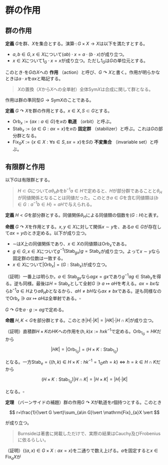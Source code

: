 
# 群の作用




## 群の作用

__定義__ $G$を群、$X$を集合とする。演算$\cdot\colon G\times X\rightarrow X$は以下を満たすとする。

- $a, b\in G, x\in X$について$(ab)\cdot x = a\cdot (b\cdot x)$が成り立つ。
- $x\in X$について$1_{G}\cdot x=x$が成り立つ。ただし$1_{G}$は$G$の単位元とする。

このとき$\cdot$を$G$の$X$への **作用** （action）と呼び、$G\curvearrowright X$と書く。作用が明らかなときは$a\cdot x$を$ax$と略記する。



> $X$の置換（$X$から$X$への全単射）全体$\mathrm{Sym}X$は合成に関して群となる。

作用は群の準同型$G\rightarrow\mathrm{Sym}X$のことである。

















__定義__ $G\curvearrowright X$を群の作用とする。$x\in X, S\subset G$とする。

- $\mathrm{Orb}_{x}:=\lbrace ax : a\in G \rbrace$を$x$の **軌道** （orbit）と呼ぶ。
- $\mathrm{Stab}_{x}:=\lbrace a\in G : ax=x \rbrace$を$x$の **固定群** （stabilizer）と呼ぶ。これは$G$の部分群となる。
- $\mathrm{Fix}_{S}X:=\lbrace x\in X : \forall s\in S, sx=x \rbrace$を$S$の **不変集合** （invariable set）と呼ぶ。





## 有限群と作用

以下$G$は有限群とする。

> $H\subset G$について$a\theta_{H}b$を$b^{-1}a\in H$で定めると、$H$が部分群であることと$\theta_{H}$が同値関係となることは同値だった。このとき$a\in G$を含む同値類は$\lbrace b\in G : a^{-1}b\in H \rbrace=aH$で与えられる。

__定義__ $H\lt G$を部分群とする。同値関係$\theta_{H}$による同値類の個数を$(G : H)$と表す。







__命題__ $G\curvearrowright X$を作用とする。$x, y\in X$に対して関係$x\sim y$を、ある$a\in G$が存在して$ax=y$のとき定める。以下が成り立つ。

- $\sim$は$X$上の同値関係であり、$x\in X$の同値類は$\mathrm{Orb}_{x}$である。
- $g\in G, x\in X$について$g^{-1}( \mathrm{Stab}_{gx} )g=\mathrm{Stab}_{x}$が成り立つ。よって$x\sim y$なら固定群の位数は一致する。
- $x\in X$について$\vert \mathrm{Orb}_{x} \vert=(G : \mathrm{Stab}_{x})$が成り立つ。

（証明）一番上は明らか。$a\in\mathrm{Stab}_{gx}$なら$agx=gx$であり$g^{-1}ag\in\mathrm{Stab}_{x}$を得る。逆も同様。最後は$H=\mathrm{Stab}_{x}$として全射$G\ni a\mapsto aH$を考える。$ax=bx$なら$b^{-1}a\in H$より$a\theta_{H}b$となるから、$aH\neq bH$なら$ax\neq bx$である。逆も同様なので$\mathrm{Orb}_{x}\ni ax\mapsto aH$は全単射である。$\square$


$G\curvearrowright G$を$a\cdot g:=ag$で定める。





__命題__ $H, K\lt G$を部分群とする。このとき$\vert H \vert\cdot\vert K \vert=\vert HK \vert\cdot\vert H\cap K \vert$が成り立つ。

（証明）直積群$H\times K$の$HK$への作用を$(h, k)x:=hxk^{-1}$で定める。$\mathrm{Orb}_{1_{G}}=HK$だから

$$
\vert HK \vert=\vert \mathrm{Orb}_{1_{G}} \vert=(H\times K : \mathrm{Stab}_{1_{G}})
$$

となる。一方$\mathrm{Stab}_{e}=\lbrace (h, k)\in H\times K : hk^{-1}=1_{G}eh=k \rbrace\Leftrightarrow h=k\in H\cap K$だから

$$
(H\times K : \mathrm{Stab}_{1_{G}})\vert H\cap K \vert=\vert H\times K \vert=\vert H \vert\cdot\vert K \vert
$$

となる。$\square$


__定理__ （バーンサイドの補題）群の作用$G\curvearrowright X$が軌道を$r$個持つとする。このとき

$$
r=\frac{1}{\vert G \vert}\sum_{a\in G}\vert \mathrm{Fix}_{a}X \vert
$$

が成り立つ。

> Burnsideは著書に掲載しただけで、実際の結果はCauchy及びFrobeniusに依るらしい。

（証明）$\lbrace (a, x)\in G\times X : ax=x \rbrace$を二通りで数え上げる。$a$を固定すると$x\in\mathrm{Fix}_{a}X$が

<!--

（証明）$ \lbrace (g, x)\in G\times X \mid gx=x $の濃度を二通りで数え上げる。まず$ g $を固定すると$ x $として$ \mathrm{Fix}_{g}X $の元が取れる。
故に濃度は$ \sum_{g\in G}\sharp\mathrm{Fix}_{g}X $となる。一方$ x $を固定すると$ g $として$ \mathrm{Stab}_{x} $の元が取れる。そこで濃度は
\[ \sum_{x\in X}\sharp\mathrm{Stab}_{x}\sum_{x\in X}\frac{\sharp G}{\sharp\mathrm{Orb}_{x}}=\sharp G\sum_{x\in X}\frac{1}{\sharp\mathrm{Orb}_{x}} \]
である。ここで右辺は和の部分が軌道毎に$ 1 $を取るので$ \sharp G\cdot r $と等しい。$ \square $

__例__ フェルマーの小定理をやや一般的な条件で示そう。$a$を整数、$m$を正の整数とする。このとき

$$
\sum_{k=1}^{m}a^{(k, m)}\equiv 0 \mod{m}
$$

が成り立つ。（$m$が素数$p$のとき小定理になる。）

（証明）まず$ a\gt 0 $に対して証明する。一般の群$ G $に対し、$ G $から$ \lbrace 1, 2, \dotsc, a \rbrace $への写像全体を$ X $と置く。
このとき$ \phi\in X $に対し$ g\cdot\phi(h):=\phi(hg^{-1}) $と定めると$ g\cdot\phi\in X $が定まり、$ G $の$ X $への作用を定める。
$ g\phi=\phi $は任意の$ h\in G $に対し$ \phi(hg^{-1})=\phi(h) $となることと同値になる。故に$ \phi $は$ h\langle g \rangle $上定数となる。
即ち$ \phi $として$ (G:\langle g \rangle)=\frac{\sharp G}{\mathrm{ord}g} $個の自由度があることが分かる。従って
\[ \sharp\mathrm{Fix}_{g}X=a^{\frac{\sharp G}{\mathrm{ord}g}} \]
を得る。定理より
\[ \frac{1}{\sharp G}\sum_{g\in G}a^{\frac{\sharp G}{\mathrm{ord}g}} \]
は定数となるから、
\[ \sum_{g\in G}a^{\frac{\sharp G}{\mathrm{ord}g}}\equiv 0\mod{\sharp G} \]
が従う。この式は$ a\mod{\sharp G} $で成立するから$ a\gt 0 $である必要はない。

特に$ G=\mathbb{Z}/m\mathbb{Z} $を加法群と見なせば$ k\in G $の位数は$ \frac{m}{(k, m)} $となり系が証明される。$ \square $




## 推移的な作用



__定義__ $G\curvearrowright X$を群の作用とする。

- $G\rightarrow\mathrm{Sym}X$が単射のとき、$G\curvearrowright X$は **効果的** （effective）という。
- 任意の$x, y\in X$に対して、ある$a\in G$が存在して$ax=y$が成り立つとき、$G\curvearrowright X$は **推移的** （transitive）という。

-->